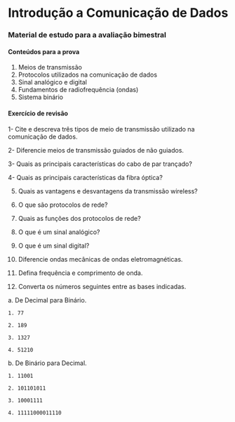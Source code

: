 # Introdução a Comunicação de Dados

### Material de estudo para a avaliação bimestral

#### Conteúdos para a prova

1. Meios de transmissão
2. Protocolos utilizados na comunicação de dados
3. Sinal analógico e digital
4. Fundamentos de radiofrequência (ondas)
5. Sistema binário

#### Exercício de revisão
1- Cite e descreva três tipos de meio de transmissão utilizado na comunicação de dados.

2- Diferencie meios de transmissão guiados de não guiados.

3- Quais as principais características do cabo de par trançado?

4- Quais as principais características da fibra óptica?

5. Quais as vantagens e desvantagens da transmissão wireless?

6. O que são protocolos de rede?

7. Quais as funções dos protocolos de rede?

8. O que é um sinal analógico?

9. O que é um sinal digital?

10. Diferencie ondas mecânicas de ondas eletromagnéticas.

11. Defina frequência e comprimento de onda.

12. Converta os números seguintes entre as bases indicadas.

a. De Decimal para Binário.

	1. 77
	
	2. 189
	
	3. 1327
	
	4. 51210

b. De Binário para Decimal.

	1. 11001
	
	2. 101101011
	
	3. 10001111
	
	4. 11111000011110
